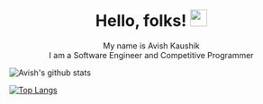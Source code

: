 <h1 align='center'> Hello, folks! <img src="https://raw.githubusercontent.com/MartinHeinz/MartinHeinz/master/wave.gif" width="30px"> </h1>

<p align='center'> My name is Avish Kaushik <br> I am a Software Engineer and Competitive Programmer 

![Avish's github stats](https://github-readme-stats.vercel.app/api?username=AvishKaushik&show_icons=true&theme=radical)

[![Top Langs](https://github-readme-stats.vercel.app/api/top-langs/?username=avishkaushik&show_icons=true&theme=radical)](https://github.com/avishkaushik/github-readme-stats)


</p>
